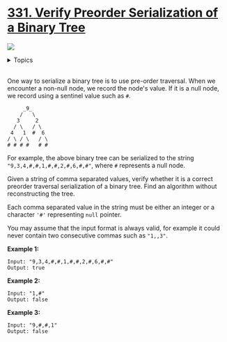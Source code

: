 # [331. Verify Preorder Serialization of a Binary Tree](https://leetcode-cn.com/problems/verify-preorder-serialization-of-a-binary-tree/)

![](https://img.shields.io/badge/Difficulty-Medium-F8AF40.svg)

<details>
<summary>Topics</summary>

* [`Stack`](https://leetcode-cn.com/tag/stack/)

</details>
<br />

One way to serialize a binary tree is to use pre-order traversal. When we encounter a non-null node, we record the node's value. If it is a null node, we record using a sentinel value such as `#`.
```
     _9_
    /   \
   3     2
  / \   / \
 4   1  #  6
/ \ / \   / \
# # # #   # #
```
For example, the above binary tree can be serialized to the string `"9,3,4,#,#,1,#,#,2,#,6,#,#"`, where `#` represents a null node.

Given a string of comma separated values, verify whether it is a correct preorder traversal serialization of a binary tree. Find an algorithm without reconstructing the tree.

Each comma separated value in the string must be either an integer or a character `'#'` representing `null` pointer.

You may assume that the input format is always valid, for example it could never contain two consecutive commas such as `"1,,3"`.

**Example 1:**
```
Input: "9,3,4,#,#,1,#,#,2,#,6,#,#"
Output: true
```
**Example 2:**
```
Input: "1,#"
Output: false
```
**Example 3:**
```
Input: "9,#,#,1"
Output: false
```
